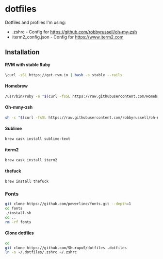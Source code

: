 # dotfiles
Dotfiles and profiles I'm using:
* .zshrc - Config for https://github.com/robbyrussell/oh-my-zsh
* iterm2_config.json - Config for https://www.iterm2.com

## Installation
#### RVM with stable Ruby
```bash
\curl -sSL https://get.rvm.io | bash -s stable --rails
```

#### Homebrew
```bash
/usr/bin/ruby -e "$(curl -fsSL https://raw.githubusercontent.com/Homebrew/install/master/install)"
```

#### Oh-mmy-zsh
```bash
sh -c "$(curl -fsSL https://raw.githubusercontent.com/robbyrussell/oh-my-zsh/master/tools/install.sh)"
```

#### Sublime
```bash
brew cask install sublime-text
```

#### iterm2
```bash
brew cask install iterm2
```

#### thefuck
```bash
brew install thefuck
```

### Fonts
```bash
git clone https://github.com/powerline/fonts.git --depth=1
cd fonts
./install.sh
cd ..
rm -rf fonts
```

#### Clone dotfiles 
```bash
cd
git clone https://github.com/ShurupuS/dotfiles .dotfiles
ln -s ~/.dotfiles/.zshrc ~/.zshrc
```
